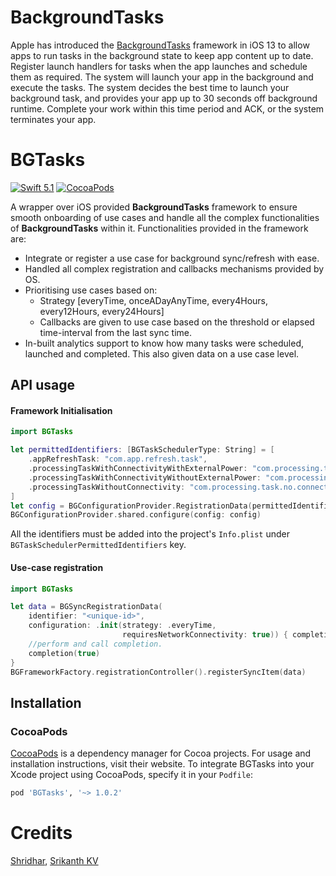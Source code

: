# BackgroundTasks
Apple has introduced the [BackgroundTasks](https://developer.apple.com/documentation/backgroundtasks) framework in iOS 13 to allow apps to run tasks in the background state to keep app content up to date.
Register launch handlers for tasks when the app launches and schedule them as required. The system will launch your app in the background and execute the tasks. The system decides the best time to launch your background task, and provides your app up to 30 seconds off background runtime. Complete your work within this time period and ACK, or the system terminates your app.

# BGTasks
[![Swift 5.1](https://img.shields.io/badge/Swift-5.1-orange.svg)](https://swift.org)
[![CocoaPods](https://img.shields.io/cocoapods/v/BGTasks.svg)](https://github.com/PhonePe/BGTasks)

A wrapper over iOS provided **BackgroundTasks** framework to ensure smooth onboarding of use cases and handle all the complex functionalities of **BackgroundTasks** within it.
Functionalities provided in the framework are:
- Integrate or register a use case for background sync/refresh with ease. 
- Handled all complex registration and callbacks mechanisms provided by OS. 
- Prioritising use cases based on:
  - Strategy [everyTime, onceADayAnyTime, every4Hours, every12Hours, every24Hours]
  - Callbacks are given to use case based on the threshold or elapsed time-interval from the last sync time.
- In-built analytics support to know how many tasks were scheduled, launched and completed. This also given data on a use case level. 

## API usage
#### Framework Initialisation
```swift
import BGTasks

let permittedIdentifiers: [BGTaskSchedulerType: String] = [
    .appRefreshTask: "com.app.refresh.task",
    .processingTaskWithConnectivityWithExternalPower: "com.processing.task.with.connect.with.power",
    .processingTaskWithConnectivityWithoutExternalPower: "com.processing.task.with.connect.no.power",
    .processingTaskWithoutConnectivity: "com.processing.task.no.connectivity"
]
let config = BGConfigurationProvider.RegistrationData(permittedIdentifiers: permittedIdentifiers)
BGConfigurationProvider.shared.configure(config: config)
```
All the identifiers must be added into the project's `Info.plist` under `BGTaskSchedulerPermittedIdentifiers` key.

#### Use-case registration
```swift
import BGTasks

let data = BGSyncRegistrationData(
    identifier: "<unique-id>",
    configuration: .init(strategy: .everyTime,
                         requiresNetworkConnectivity: true)) { completion in
    //perform and call completion.
    completion(true)
}
BGFrameworkFactory.registrationController().registerSyncItem(data)
```

## Installation

### CocoaPods

[CocoaPods](https://cocoapods.org) is a dependency manager for Cocoa projects. For usage and installation instructions, visit their website. To integrate BGTasks into your Xcode project using CocoaPods, specify it in your `Podfile`:

```ruby
pod 'BGTasks', '~> 1.0.2'
```

# Credits
[Shridhar](https://twitter.com/shridhar91),
[Srikanth KV](https://twitter.com/SrikanthVKabadi)
